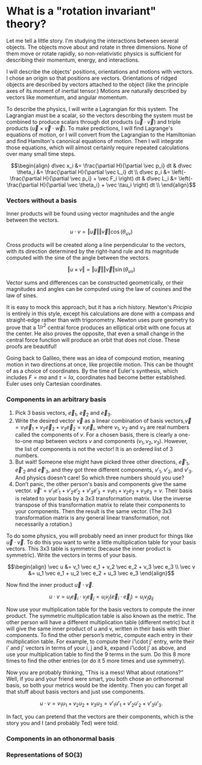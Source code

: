 # What is a "rotation invariant" theory?

Let me tell a little story. I'm studying the interactions between several objects. The objects move about and rotate in three dimensions. None of them move or rotate rapidly, so non-relativistic physics is sufficient for describing their momentum, energy, and interactions.

I will describe the objects' positions, orientations and motions with vectors. I chose an origin so that positions are vectors. Orientations of ridged objects are described by vectors attached to the object (like the principle axes of its moment of inertial tensor.) Motions are naturally described by vectors like momentum, and angular momentum.

To describe the physics, I will write a Lagrangian for this system. The Lagrangian must be a scalar, so the vectors describing the system must be combined to produce scalars through dot products ($\vec u \cdot \vec v$) and triple products ($\vec u \times \vec v \cdot \vec w$). To make predictions, I will find Lagrange's equations of motion, or I will convert from the Lagrangian to the Hamiltonian and find Hamilton's canonical equations of motion. Then I will integrate those equations, which will almost certainly require repeated calculations over many small time steps.

```math
\begin{align}
 d\vec x_i &= \frac{\partial H}{\partial \vec p_i} dt &
 d\vec \theta_i &= \frac{\partial H}{\partial \vec L_i} dt \\
 d\vec p_i &= \left(-\frac{\partial H}{\partial \vec p_i} + \vec F_i \right) dt &
 d\vec L_i &= \left(-\frac{\partial H}{\partial \vec \theta_i} + \vec \tau_i \right) dt \\
\end{align}
```


### Vectors without a basis

Inner products will be found using vector magnitudes and the angle between the vectors.
```math
 u\cdot v = \Vert \vec u \Vert \Vert \vec v \Vert \cos (\theta_{uv})
```
Cross products will be created along a line perpendicular to the vectors, with its direction determined by the right-hand rule and its magnitude computed with the sine of the angle between the vectors.
```math
 \Vert u\times v \Vert = \Vert \vec u \Vert \Vert \vec v \Vert \sin (\theta_{uv})
```
Vector sums and differences can be constructed geometrically, or their magnitudes and angles can be computed using the law of cosines and the law of sines.

It is easy to mock this approach, but it has a rich history. Newton's *Pricipia* is entirely in this style, except his calculations are done with a compass and straight-edge rather than with trigonometry. Newton uses pure geometry to prove that a $1/r^2$ central force produces an elliptical orbit with one focus at the center. He also proves the opposite, that even a small change in the central force function will produce an orbit that does not close. These proofs are beautiful!

Going back to Galileo, there was an idea of compound motion, meaning motion in two directions at once, like projectile motion. This can be thought of as a choice of coordinates. By the time of Euler's synthesis, which includes $F=ma$ and $\tau = I\alpha$, coordinates had become better established. Euler uses only Cartesian coordinates.

### Components in an arbitrary basis

1. Pick 3 basis vectors, $\vec e_1$, $\vec e_2$ and $\vec e_3$.
2. Write the desired vector $\vec v$ as a linear combination of basis vectors,$\vec v = v_1\vec e_1 + v_2\vec e_2 + v_3\vec e_2 = v_i\vec e_i$, where $v_1$, $v_2$ and $v_3$ are real numbers called the components of $v$. For a chosen basis, there is clearly a one-to-one map between vectors $v$ and components $(v_1, v_2, v_3)$. However, the list of components is not the vector! It is an ordered list of 3 numbers.
3. But wait! Someone else might have picked three other directions, $\vec e'_1$, $\vec e'_2$ and $\vec e'_3$, and they got three different components, $v'_1$, $v'_2$, and $v'_3$. And physics doesn't care! So which three numbers should you use?
4. Don’t panic, the other person's basis and components give the same vector. $\vec v’ = v'_1 e'_1 + v'_2 e'_2 + v'_3 e'_3 = v_1 e_1 + v_2 e_2 + v_3 e_3 = v$. Their basis is related to your basis by a 3x3 transformation matrix. Use the inverse transpose of this transformation matrix to relate their components to your components. Then the result is the same vector. (The 3x3 transformation matrix is any general linear transformation, not necessarily a rotation.)

To do some physics, you will probably need an inner product for things like $\vec u\cdot\vec v$. To do this you want to write a little multiplication table for your basis vectors. This 3x3 table is symmetric (because the inner product is symmetric). Write the vectors in terms of your basis.
```math
\begin{align}
 \vec u &= v_1 \vec e_1 + v_2 \vec e_2 + v_3 \vec e_3 \\
 \vec v &= u_1 \vec e_1 + u_2 \vec e_2 + u_3 \vec e_3
\end{align}
```
Now find the inner product $\vec u\cdot \vec v$.
```math
 u\cdot v = u_i \vec e_i\cdot v_j \vec e_j 
   = u_i  v_j (\vec e_i \cdot \vec e_j)
   = u_i  v_j g_{ij}
```
Now use your multiplication table for the basis vectors to compute the inner product. The symmetric multiplication table is also known as the metric. The other person will have a different multiplication table (different metric) but it will give the same inner product of u and v, written in their basis with thier components. To find the other person’s metric, compute each entry in their multiplication table. For example, to compute their i’\cdot j' entry, write their i’ and j' vectors in terms of your i, j and k, expand i’\cdot j’ as above, and use your multiplication table to find the 9 terms in the sum. Do this 8 more times to find the other entries (or do it 5 more times and use symmetry).

Now you are probably thinking, “This is a mess! What about rotations?” Well, if you and your friend were smart, you both chose an orthonormal basis, so both your metrics would be the identity. Then you can forget all that stuff about basis vectors and just use components.

```math
 u\cdot v = v_1 u_1 + v_2 u_2 + v_3 u_3 = v'_1 u'_1 + v'_2 u'_2 + v'_3 u'_3.
```

In fact, you can pretend that the vectors are their components, which is the story you and I (and probably Ted) were told.

### Components in an othonormal basis

### Representations of SO(3)
